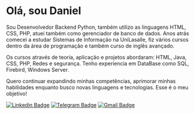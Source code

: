 # Olá, sou Daniel

Sou Desenvolvedor Backend Python, também utilizo as linguagens HTML, CSS, PHP, atuei também como gerenciador de banco de dados.
Anos atrás comecei a estudar Sistemas de Informação na UniLasalle, fiz vários cursos dentro da área de programação e também curso de inglês avançado.

Os cursos através de teoria, aplicação e projetos abordaram: HTML, Java, CSS, PHP, Redes e segurança. Tenho experiencia em DataBase como SQL, Firebird, Windows Server.

Quero continuar expandindo minhas competências, aprimorar minhas habilidades enquanto busco novas linguagens e tecnologias. Esse é o meu objetivo! 

[![Linkedin Badge](https://img.shields.io/badge/-LinkedIn-blue?style=flat-square&logo=Linkedin&logoColor=white&link=https://www.linkedin.com/in/fagnerpsantos/)](https://www.linkedin.com/in/daniel-rocha-a8a290118//)
[![Telegram Badge](https://img.shields.io/badge/-Telegram-2CA5E0?style=flat-square&logo=Linkedin&logoColor=white&link=https://t.me/danielrochats/)](https://t.me/danielrochats/)
[![Gmail Badge](https://img.shields.io/badge/-daniel.rochats@gmail.com-c14438?logo=gmail&logoColor=white)](mailto:daniel.rochats@gmail.com)


